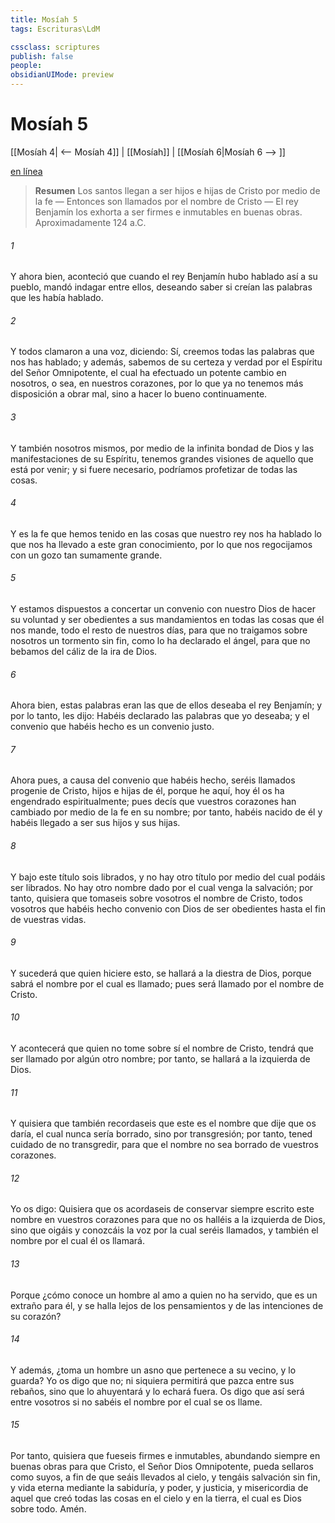 ```yaml
---
title: Mosíah 5
tags: Escrituras\LdM

cssclass: scriptures
publish: false
people:
obsidianUIMode: preview
---
```


# Mosíah 5
[[Mosíah 4| <-- Mosíah 4]] | [[Mosíah]] | [[Mosíah 6|Mosíah 6 --> ]]

[en línea](https://churchofjesuschrist.org/study/scriptures/bofm/mosiah/5?lang=spa)

> __Resumen__
Los santos llegan a ser hijos e hijas de Cristo por medio de la fe — Entonces son llamados por el nombre de Cristo — El rey Benjamín los exhorta a ser firmes e inmutables en buenas obras. Aproximadamente 124 a.C.

###### 1 
Y ahora bien, aconteció que cuando el rey Benjamín hubo hablado así a su pueblo, mandó indagar entre ellos, deseando saber si creían las palabras que les había hablado.

###### 2 
Y todos clamaron a una voz, diciendo: Sí, creemos todas las palabras que nos has hablado; y además, sabemos de su certeza y verdad por el Espíritu del Señor Omnipotente, el cual ha efectuado un potente cambio en nosotros, o sea, en nuestros corazones, por lo que ya no tenemos más disposición a obrar mal, sino a hacer lo bueno continuamente.

###### 3 
Y también nosotros mismos, por medio de la infinita bondad de Dios y las manifestaciones de su Espíritu, tenemos grandes visiones de aquello que está por venir; y si fuere necesario, podríamos profetizar de todas las cosas.

###### 4 
Y es la fe que hemos tenido en las cosas que nuestro rey nos ha hablado lo que nos ha llevado a este gran conocimiento, por lo que nos regocijamos con un gozo tan sumamente grande.

###### 5 
Y estamos dispuestos a concertar un convenio con nuestro Dios de hacer su voluntad y ser obedientes a sus mandamientos en todas las cosas que él nos mande, todo el resto de nuestros días, para que no traigamos sobre nosotros un tormento sin fin, como lo ha declarado el ángel, para que no bebamos del cáliz de la ira de Dios.

###### 6 
Ahora bien, estas palabras eran las que de ellos deseaba el rey Benjamín; y por lo tanto, les dijo: Habéis declarado las palabras que yo deseaba; y el convenio que habéis hecho es un convenio justo.

###### 7 
Ahora pues, a causa del convenio que habéis hecho, seréis llamados progenie de Cristo, hijos e hijas de él, porque he aquí, hoy él os ha engendrado espiritualmente; pues decís que vuestros corazones han cambiado por medio de la fe en su nombre; por tanto, habéis nacido de él y habéis llegado a ser sus hijos y sus hijas.

###### 8 
Y bajo este título sois librados, y no hay otro título por medio del cual podáis ser librados. No hay otro nombre dado por el cual venga la salvación; por tanto, quisiera que tomaseis sobre vosotros el nombre de Cristo, todos vosotros que habéis hecho convenio con Dios de ser obedientes hasta el fin de vuestras vidas.

###### 9 
Y sucederá que quien hiciere esto, se hallará a la diestra de Dios, porque sabrá el nombre por el cual es llamado; pues será llamado por el nombre de Cristo.

###### 10 
Y acontecerá que quien no tome sobre sí el nombre de Cristo, tendrá que ser llamado por algún otro nombre; por tanto, se hallará a la izquierda de Dios.

###### 11 
Y quisiera que también recordaseis que este es el nombre que dije que os daría, el cual nunca sería borrado, sino por transgresión; por tanto, tened cuidado de no transgredir, para que el nombre no sea borrado de vuestros corazones.

###### 12 
Yo os digo: Quisiera que os acordaseis de conservar siempre escrito este nombre en vuestros corazones para que no os halléis a la izquierda de Dios, sino que oigáis y conozcáis la voz por la cual seréis llamados, y también el nombre por el cual él os llamará.

###### 13 
Porque ¿cómo conoce un hombre al amo a quien no ha servido, que es un extraño para él, y se halla lejos de los pensamientos y de las intenciones de su corazón?

###### 14 
Y además, ¿toma un hombre un asno que pertenece a su vecino, y lo guarda? Yo os digo que no; ni siquiera permitirá que pazca entre sus rebaños, sino que lo ahuyentará y lo echará fuera. Os digo que así será entre vosotros si no sabéis el nombre por el cual se os llame.

###### 15 
Por tanto, quisiera que fueseis firmes e inmutables, abundando siempre en buenas obras para que Cristo, el Señor Dios Omnipotente, pueda sellaros como suyos, a fin de que seáis llevados al cielo, y tengáis salvación sin fin, y vida eterna mediante la sabiduría, y poder, y justicia, y misericordia de aquel que creó todas las cosas en el cielo y en la tierra, el cual es Dios sobre todo. Amén.

